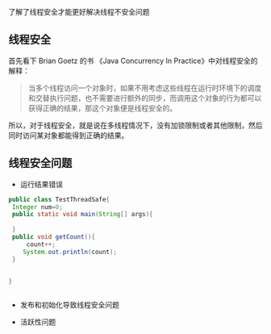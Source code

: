 了解了线程安全才能更好解决线程不安全问题

## 线程安全

首先看下 Brian Goetz 的书 《Java Concurrency In Practice》中对线程安全的解释：

> 当多个线程访问一个对象时，如果不用考虑这些线程在运行时环境下的调度和交替执行问题，也不需要进行额外的同步，而调用这个对象的行为都可以获得正确的结果，那这个对象便是线程安全的。

所以，对于线程安全，就是说在多线程情况下，没有加锁限制或者其他限制，然后同时访问某对象都能得到正确的结果。

## 线程安全问题

- 运行结果错误

```java
public class TestThreadSafe{
 Integer num=0;
 public static void main(String[] args){
    
 }
 public void getCount(){
     count++;
    System.out.println(count);   
 }
 

}



```



- 发布和初始化导致线程安全问题

- 活跃性问题


